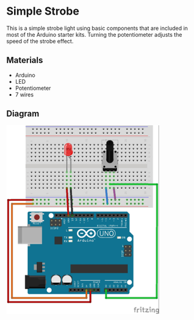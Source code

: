 # Simple Strobe
This is a simple strobe light using basic components that are included in most of the Arduino starter kits.  Turning the potentiometer adjusts the speed of the strobe effect.

## Materials
  * Arduino
  * LED
  * Potentiometer
  * 7 wires

## Diagram
<img src="./SimpleStrobe_bb.jpg?raw=true" width="400" />
